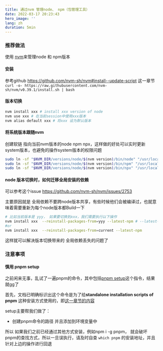 ```yaml
---
title: 通过nvm 管理node、 npm（包管理工具）
date: 2022-03-17 20:23:43
hero_image: ''
lang: zh
duration: 5min
---
```


### 推荐做法
使用 [nvm](https://github.com/nvm-sh/nvm#install--update-script)来管理node 和 npm版本

#### 安装
参考github https://github.com/nvm-sh/nvm#install--update-script 这一章节
`curl -o- https://raw.githubusercontent.com/nvm-sh/nvm/v0.39.1/install.sh | bash`

#### 版本切换
```bash
nvm install xxx # install xxx version of node
nvm use xxx # 在当前session中使用xxx版本
nvm alias default xxx # 将xxx 设为默认版本
```

#### 将系统版本跟随nvm
创建软链 指向当前nvm版本的node npm npx，这样做的好处可以实时更新system版本，也避免的操作system版本的权限问题
```bash
sudo ln -sf "$NVM_DIR/versions/node/$(nvm version)/bin/node" "/usr/local/bin/node"
sudo ln -sf "$NVM_DIR/versions/node/$(nvm version)/bin/npm" "/usr/local/bin/npm"
sudo ln -sf "$NVM_DIR/versions/node/$(nvm version)/bin/npx" "/usr/local/bin/npx"
```
#### node 版本切换时，如何迁移全局安装的依赖

可以参考这个issue https://github.com/nvm-sh/nvm/issues/2753

主要原因就是 全局依赖不要跨node版本共享，有些时候他们会被编译过，也就意味着需要重新为每个node版本都Build一下


```bash
# 比如当前版本是 yyy， 如果要切换到xxx，我们需要执行以下操作
nvm install xxx  --reinstall-packages-from=yyy --latest-npm # --latest-npm 是将npm升级到最新版本
#or 
nvm install xxx  --reinstall-packages-from=current --latest-npm 
```

这样就可以解决版本切换带来的 全局依赖丢失的问题了


### 注意事项

#### 慎用 pnpm setup
之前闲来无事，乱试了一遍pnpm的命令，其中包括[pnpm setup](https://pnpm.io/cli/setup)这个指令，结果就gg了

首先，文档已明确标识出这个命令是为了给**standalone installation scripts of pnpm** 这种安装方式使用的，即[这一章节的内容](https://pnpm.io/installation#using-a-standalone-script)

setup主要帮我们做了：
- 创建pnpm命令的路径 并且添加到环境变量中

所以 如果我们之前已经通过其他方式安装，例如npm i -g pnpm， 就会破坏pnpm的查找方式，所以一旦误执行，请及时自查
`which pnpm` 的安装地址，并且针对上边的操作进行回退